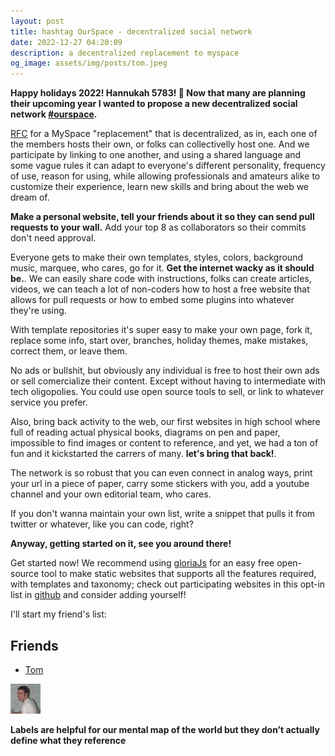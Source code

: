 ```yaml
---
layout: post
title: hashtag OurSpace - decentralized social network
date: 2022-12-27 04:20:09
description: a decentralized replacement to myspace
og_image: assets/img/posts/tom.jpeg
---
```


**Happy holidays 2022! Hannukah 5783! 🪬 Now that many are planning their upcoming year I wanted to propose a new decentralized social network [#ourspace](https://twitter.com/hashtag/ourspace).**

[RFC](https://twitter.com/dvidsilva/status/1607790271126802437) for a MySpace "replacement" that is decentralized, as in, each one of the members hosts their own, or folks can collectivelly host one. And we participate by linking to one another, and using a shared language and some vague rules it can adapt to everyone's different personality, frequency of use, reason for using, while allowing professionals and amateurs alike to customize their experience, learn new skills and bring about the web we dream of.

**Make a personal website, tell your friends about it so they can send pull requests to your wall.** Add your top 8 as collaborators so their commits don't need approval.

Everyone gets to make their own templates, styles, colors, background music, marquee, who cares, go for it.  **Get the internet wacky as it should be.**. We can easily share code with instructions, folks can create articles, videos, we can teach a lot of non-coders how to host a free website that allows for pull requests or how to embed some plugins into whatever they're using.

With template repositories it's super easy to make your own page, fork it, replace some info, start over, branches, holiday themes, make mistakes, correct them, or leave them.

 No ads or bullshit, but obviously any individual is free to host their own ads or sell comercialize their content. Except without having to intermediate with tech oligopolies. You could use open source tools to sell, or link to whatever service you prefer.

Also, bring back activity to the web, our first websites in high school where full of reading actual physical books, diagrams on pen and paper, impossible to find images or content to reference, and yet, we had a ton of fun and it kickstarted the carrers of many. **let's bring that back!**.

The network is so robust that you can even connect in analog ways, print your url in a piece of paper, carry some stickers with you, add a youtube channel and your own editorial team, who cares.

If you don't wanna maintain your own list, write a snippet that pulls it from twitter or whatever, like you can code, right?

**Anyway, getting started on it, see you around there!**

Get started now! We recommend using [gloriaJs](https://gloria.js.org) for an easy free open-source tool to make static websites that supports all the features required, with templates and taxonomy; check out participating websites in this opt-in list in [github](https://github.com/gloriajs/ourspace) and consider adding yourself!

I'll start my friend's list:

## Friends

* [Tom](https://twitter.com/tomfromspace)
<img src="/assets/img/posts/tom.jpeg" alt="Tom from my space" style="max-width: 48px">

**Labels are helpful for our mental map of the world but they don’t actually define what they reference**
